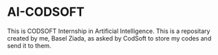 # AI-CODSOFT
This is CODSOFT Internship in Artificial Intelligence.
This is a repositary created by me, Basel Ziada, as asked by CodSoft to store my codes and send it to them.
